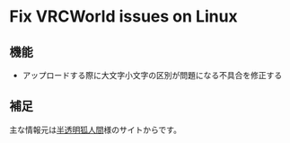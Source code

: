 # Fix VRCWorld issues on Linux
## 機能
- アップロードする際に大文字小文字の区別が問題になる不具合を修正する

## 補足
主な情報元は[半透明狐人間](https://x.com/tlfoxhuman)様のサイトからです。
